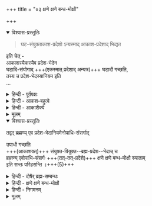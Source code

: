 +++
title = "०३ क्षणे क्षणे बन्ध-मोक्षौ"

+++
<details open><summary>विश्वास-प्रस्तुतिः</summary>

> घट-संयुक्ताकाश-प्रदेशो ऽन्यस्माद् आकाश-प्रदेशाद् भिद्यत 

इति चेत् -     
आकाशस्यैकस्यैव प्रदेश-भेदेन  
घटादि-संयोगाद् +++(एकस्मात् प्रदेशाद् अन्यत्र)+++ घटादौ गच्छति,  
तस्य च प्रदेश-भेदस्यानियम इति  
…
</details>

<details><summary>हिन्दी - पूर्वपक्षः</summary>

यहाँ पर द्वैताद्वैतवादी यह शंका करते हैं कि  

> जिस प्रकार घटसंयुक्त आकाशप्रदेश मठसंयुक्त आकाशप्रदेश से भिन्न होते हैं,  
अतएव उन २ आकाशप्रदेशों में होने वाले गुण दोष वहीं २ व्यवस्थित रहते हैं,  
एक प्रदेश के गुणदोष  
दूसरे प्रदेश में नहीं माने जाते हैं  
उसी प्रकार एक उपाधि से सम्बद्ध ब्रह्मप्रदेश  
दूसरे उपाधि से सम्बद्ध ब्रह्मप्रदेश से भिन्न होता है ।  
अतएव उन २ ब्रह्मप्रदेशों में होने वाले गुगा दोष  
वहीं २ व्यवस्थित रहते हैं,  
एक प्रदेश के गुण दोष दूसरे प्रदेशों में नहीं पहुँचेंगे ।  
इस प्रकार व्यवस्था बन सकती है ।  

यह द्वैताद्वैतवादियों का कथन है ।  
</details>

<details><summary>हिन्दी - आकश-बहुत्वे</summary>

इस पर श्रीरामानुज स्वामी जी कहते हैं कि  
इस प्रकार की व्यवस्था  
दोनों परिस्थितियों में ही घट सकती है ।  
यदि आकाश व्यक्ति अनेक हों,  
अथवा घट आदि उपाधि न चलने वाले हों,  
एक स्थान में ही रहने वाले हों,  
तभी यह व्यवस्था घट सकती है ।  

आकाश एक ही पदार्थ है,  
घट आदि उपाधि भी  
एक स्थान से दूसरे स्थान में जाने वाले हैं  
इसलिये यह व्यवस्था पहले आकाश में ही न घटती है ।  
भाव यह है कि  
यदि आकाश व्यक्ति अनेक होते  
घट आदि उपाधि चलते भी रहें  
तब भी यह कह सकते हैं कि  
चलने वाले घट आदि उपाधि  
अपने २ आकाश से ही सम्बद्ध रहते,  
दूसरे आकाशों से सम्बद्ध नहीं रहते,  
इसलिये उन २ उपाधियों के कारण होने वाले गुण दोष  
उन २ आकाश में ही होते रहते हैं,  
दूसरे आकाशों में नहीं हुआ करते।  

इस प्रकार गुणदोषव्यवस्था घट जाती है । 

यदि आकाश व्यक्ति एक ही जैसा है,  
घट आदि उपाधि न चलने वाले होते  
तो भी यह कहा जा सकता है कि  
घट आदि उपाधि न चलने के कारण  
उन २ आकाशप्रदेशों से ही सम्बद्ध रहकर  
उन २ आकाशप्रदेशों में ही गुण दोषों को उत्पन्न करते हैं,  
दूसरे आकाशप्रदेशों में नहीं ।  
इस प्रकार गुणदोषव्यवस्था घट सकती हैं।  

</details>


<details><summary>हिन्दी - आकाशैक्ये</summary>

वास्तविक स्थिति में तो  
आकाश व्यक्ति एक है,  
घट आदि उपाधि चलते रहते हैं ।  
घट आदि उपाधि  
एक क्षण में एक आकाशप्रदेश से सम्बद्ध होते हैं,  
दूसरे क्षण में चलकर  
दूसरे आकाशप्रदेश में-  
जहाँ पहले दूसरा उपाधिसम्बन्ध था-  
सम्बद्ध होते हैं ।  

ये उपाधि प्रथम क्षण में एक आकाशप्रदेश में गुण दोषों को उत्पन्न करते हैं,  
दूसरे क्षण में ये उपाधि अन्यत्र जाकर अन्य आकाशप्रदेश में-  
जहाँ पहले अन्य उपाधि ने गुण दोषों को उत्पन्न किया था-  
गुण दोषों को उत्पन्न करते हैं,  
अन्य उपाधि इस आकाशप्रदेश में आकर गुण दोषों को उत्पन्न करते हैं  
इसलिये गुणदोषव्यवस्था नहीं घटती ।  
यह हुई दृष्टान्त की बात । 

</details>


<details><summary>मूलम्</summary>

घटसंयुक्ताकाशप्रदेशो ऽन्यस्माद् आकाशप्रदेशाद् भिद्यत इति चेत् -   आकाशस्यैकस्यैव प्रदेशभेदेन घटादिसंयोगाद् घटादौ गच्छति  
तस्य च प्रदेशभेदस्यानियम इति।
</details>


<details open><summary>विश्वास-प्रस्तुतिः</summary>

तद्वद् ब्रह्मण्य् एव प्रदेश-भेदानियमेनोपाधि-संसर्गाद्  

उपाधौ गच्छति  
+++(आकाशवत्)+++ संयुक्त-वियुक्त--ब्रह्म-प्रदेश--भेदाच् च  
ब्रह्मण्य् एवोपाधि-संसर्गः +++(तत्-तत्-प्रदेशे)+++ क्षणे क्षणे बन्ध-मोक्षौ स्याताम्  
इति सन्तः परिहसन्ति ।+++(5)+++
</details>

<details><summary>हिन्दी - दोषैर् ब्रह्म-सम्बन्धः</summary>

दार्ष्टान्तिक में भी  
इस बात को समझना चाहिये ।  
द्वैताद्वैतवादियों के द्वारा वर्णित व्यवस्था  
निम्नलिखित दोनों परिस्थितियों में ही घट सकती है ।  

यदि ब्रह्म अनेक हों,  
अथवा अन्तःकरण आदि उपाधि  
न चलने वाले हों,  
तभी यह व्यवस्था घट सकती है ।  

ब्रह्म एक ही वस्तु है अनेक नहीं,  
अन्तःकरण आदि उपाधि भी  
एक स्थान से दूसरे स्थान में जाने वाले हैं।  
मान लिया जाय कि एक मनुष्य  
अयोध्या से श्रीरंग जाता है,  
वहाँ उस मनुष्य का अन्तःकरण और देह अयोध्या से श्रीरंग चले जाते हैं।  
वैसे ही एक मनुष्य [[११८]] श्रीरंग से जब अयोध्या चला आता है,  
तब उसका अन्तःकरण और देह श्रीरंग से अयोध्या चले जाते हैं ।  
इस प्रकार अन्तःकरण आदि उपाधि  
सदा चलने वाले हुआ करते हैं  
इसलिये उपर्युक्त व्यवस्था  
ब्रह्म में नहीं घटती है ।  

यदि ब्रह्म व्यक्ति अनेक होते,  अन्तःकरण आदि उपाधि भले ही चलने वाले हों,  
तो भी यह कह सकते हैं कि  
चलने वाले अन्तःकरण आदि उपाधि  
अपने २ ब्रह्म में ही लगे रहते हैं  
क्योंकि अपना २ ब्रह्म विभु होने से सर्वत्र रहता है,  
उससे ही सम्बद्ध रहते हैं,  
दूसरे ब्रह्मों से नहीं इसलिये उन २ उपाधियों के कारण होने वाले गुणदोष  
उस २ ब्रह्म में ही होते हैं,  
दूसरे ब्रह्मों में नहीं ।  
इस प्रकार गुणदोषव्यवस्था घट जाती है । 

यदि अन्तःकरण आदि उपाधि न चलने वाले होते,  
एकत्र ही स्थिर रहने वाले होते, 
तो भले ही ब्रह्म एक ही हो,  
तो भी यह कहा जा सकता है कि  
अन्तःकरण आदि उपाधि न चलने के कारण  
उस २ ब्रह्मप्रदेश में ही सम्बद्ध रहकर  
उस २ ब्रह्मप्रदेश में ही गुण दोषों को चढ़ा देते हैं,  
दूसरे ब्रह्मप्रदेश में नहीं ।  
इस प्रकार गुणदोषव्यवस्था घट जाती है । 

वास्तविक स्थिति में तो  
ब्रह्म एक ही वस्तु है,  
वह विभु भी है ।  
अन्तःकरण आदि उपाधि चलते रहते हैं ।  
ब्रह्म एक वस्तु होने के कारण सभी अन्तःकरण आदि उपाधि  
ब्रह्म से ही सम्बद्ध रहते हैं ।  
यह मानना पड़ता है ।  
</details>

<details><summary>हिन्दी - क्षणे क्षणे बन्ध-मोक्षौ</summary>

यह बात नहीं हो सकती है कि  
ब्रह्म उपाधिसम्बन्ध से रहित है ।  
चलने वाले अन्तःकरण आदि उपाधि  
एक स्थान से दूसरे स्थान में जब चले जाते हैं  
तब मानना पड़ता है कि  
पूर्व स्थान के ब्रह्मप्रदेश को छोड़कर  
दूसरे स्थान के ब्रह्मप्रदेश से सम्बद्ध होते हैं ।  
अन्तःकरण आदि उपाधियों से सम्बन्ध ही बन्ध है,  
इनसे छुटकारा पाना ही मोक्ष है ।  
जहाँ उपाधि एक स्थान से दूसरे स्थान में चले जाते हैं  
वहाँ पूर्व स्थान में स्थित ब्रह्मप्रदेश को मोक्ष  
तथा दूसरे स्थान में स्थित ब्रह्मप्रदेश को बन्ध हो जाता है ।  
इस प्रकार अन्तःकरण आदि उपाधि चलते समय  
प्रतिक्षण ब्रह्मप्रदेशों को बन्ध और मोक्ष होते ही रहते हैं ।  
एक ब्रह्मप्रदेश को  
बिना ज्ञान के ही मोक्ष  
तथा दूसरे ब्रह्मप्रदेश को बिना कर्म के ही बन्ध मानना पड़ेगा।  
यह बहुत अनुचित है ।  
अतएव इस द्वैताद्वैतवाद को सुनकर  
सन्तों को हँसी आती है ।  

</details>

<details><summary>हिन्दी - निगमनम्</summary>

ब्रह्म निरवयव होने से अच्छेद्य है,  
ब्रह्म एक है, अनेक नहीं,  
उपाधि चलने वाली वस्तु है,  
एक स्थान में स्थिर रहने वाली वस्तु नहीं,  
इसलिये व्यवस्था दुर्घट हो जातो है ।  
इस प्रकार श्रीरामानुज स्वामी जी ने  
उत्तर देकर  
द्वैताद्वैतवाद का खण्डन किया है ।  

</details>


<details><summary>मूलम्</summary>

तद्वद् ब्रह्मण्य् एव प्रदेशभेदानियमेनोपाधिसंसर्गाद् उपाधौ गच्छति संयुक्तवियुक्तब्रह्मप्रदेशभेदाच् च ब्रह्मण्य् एवोपाधिसंसर्गः क्षणे क्षणे बन्धमोक्षौ स्याताम् इति सन्तः परिहसन्ति ।
</details>

